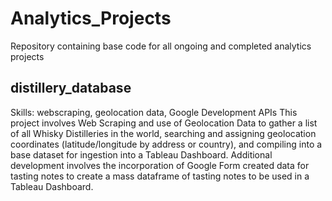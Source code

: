# Analytics_Projects
Repository containing base code for all ongoing and completed analytics projects

## distillery_database
Skills: webscraping, geolocation data, Google Development APIs
This project involves Web Scraping and use of Geolocation Data to gather a list of all Whisky Distilleries in the world, searching and assigning geolocation coordinates (latitude/longitude by address or country), and compiling into a base dataset for ingestion into a Tableau Dashboard. Additional development involves the incorporation of Google Form created data for tasting notes to create a mass dataframe of tasting notes to be used in a Tableau Dashboard.
